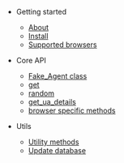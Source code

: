 - Getting started
    - [About](quickstart/README.md)
    - [Install](quickstart/install.md)
    - [Supported browsers](quickstart/support_browsers.md)

- Core API
    - [Fake_Agent class](methods/README.md)
    - [get](methods/get.md)
    - [random](methods/random.md)
    - [get_ua_details](methods/get_ua_details.md)
    - [browser specific methods](methods/browser_methods.md)

- Utils
    - [Utility methods](utils/README.md)
    - [Update database](utils/update_database.md)